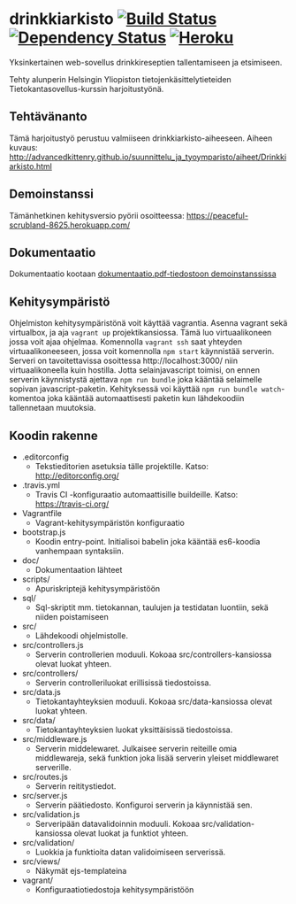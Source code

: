 # drinkkiarkisto [![Build Status](https://travis-ci.org/googol/drinkkiarkisto.svg?branch=master)](https://travis-ci.org/googol/drinkkiarkisto) [![Dependency Status](https://david-dm.org/googol/drinkkiarkisto.svg)](https://david-dm.org/googol/drinkkiarkisto) [![Heroku](https://heroku-badge.herokuapp.com/?app=peaceful-scrubland-8625)](https://peaceful-scrubland-8625.herokuapp.com/)

Yksinkertainen web-sovellus drinkkireseptien tallentamiseen ja etsimiseen.

Tehty alunperin Helsingin Yliopiston tietojenkäsittelytieteiden Tietokantasovellus-kurssin harjoitustyönä.

## Tehtävänanto
Tämä harjoitustyö perustuu valmiiseen drinkkiarkisto-aiheeseen. Aiheen kuvaus: http://advancedkittenry.github.io/suunnittelu_ja_tyoymparisto/aiheet/Drinkkiarkisto.html

## Demoinstanssi
Tämänhetkinen kehitysversio pyörii osoitteessa: https://peaceful-scrubland-8625.herokuapp.com/

## Dokumentaatio
Dokumentaatio kootaan [dokumentaatio.pdf-tiedostoon demoinstanssissa](https://peaceful-scrubland-8625.herokuapp.com/doc/documentation.pdf)

## Kehitysympäristö
Ohjelmiston kehitysympäristönä voit käyttää vagrantia. Asenna vagrant sekä virtualbox, ja aja `vagrant up` projektikansiossa. Tämä luo virtuaalikoneen jossa voit ajaa ohjelmaa. Komennolla `vagrant ssh` saat yhteyden virtuaalikoneeseen, jossa voit komennolla `npm start` käynnistää serverin. Serveri on tavoitettavissa osoittessa http://localhost:3000/ niin virtuaalikoneella kuin hostilla. Jotta selainjavascript toimisi, on ennen serverin käynnistystä ajettava `npm run bundle` joka kääntää selaimelle sopivan javascript-paketin. Kehityksessä voi käyttää `npm run bundle watch`-komentoa joka kääntää automaattisesti paketin kun lähdekoodiin tallennetaan muutoksia.

## Koodin rakenne
- .editorconfig
  - Tekstieditorien asetuksia tälle projektille. Katso: http://editorconfig.org/
- .travis.yml
  - Travis CI -konfiguraatio automaattisille buildeille. Katso: https://travis-ci.org/
- Vagrantfile
  - Vagrant-kehitysympäristön konfiguraatio
- bootstrap.js
  - Koodin entry-point. Initialisoi babelin joka kääntää es6-koodia vanhempaan syntaksiin.
- doc/
  - Dokumentaation lähteet
- scripts/
  - Apuriskriptejä kehitysympäristöön
- sql/
  - Sql-skriptit mm. tietokannan, taulujen ja testidatan luontiin, sekä niiden poistamiseen
- src/
  - Lähdekoodi ohjelmistolle.
- src/controllers.js
  - Serverin controllerien moduuli. Kokoaa src/controllers-kansiossa olevat luokat yhteen.
- src/controllers/
  - Serverin controlleriluokat erillisissä tiedostoissa.
- src/data.js
  - Tietokantayhteyksien moduuli. Kokoaa src/data-kansiossa olevat luokat yhteen.
- src/data/
  - Tietokantayhteyksien luokat yksittäisissä tiedostoissa.
- src/middleware.js
  - Serverin middelewaret. Julkaisee serverin reiteille omia middlewareja, sekä funktion joka lisää serverin yleiset middlewaret serverille.
- src/routes.js
  - Serverin reititystiedot.
- src/server.js
  - Serverin päätiedosto. Konfiguroi serverin ja käynnistää sen.
- src/validation.js
  - Serveripään datavalidoinnin moduuli. Kokoaa src/validation-kansiossa olevat luokat ja funktiot yhteen.
- src/validation/
  - Luokkia ja funktioita datan validoimiseen serverissä.
- src/views/
  - Näkymät ejs-templateina
- vagrant/
  - Konfiguraatiotiedostoja kehitysympäristöön
